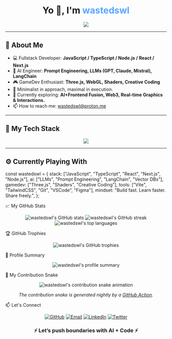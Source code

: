 <h1 align="center">Yo 👋, I'm <span style="color:#58a6ff">wastedswl</span></h1>

<p align="center">
  <img src="https://readme-typing-svg.demolab.com?font=Fira+Code&size=22&pause=1000&color=58A6FF¢er=true&vCenter=true&width=800&lines=Fullstack+JavaScript%2FTypeScript+Developer;React+%7C+Next.js+%7C+Node.js;AI+Engineer+%7C+Prompt+Engineer+%7C+LLMs;Game+Dev+Lover+%F0%9F%8E%AE+%7C+Three.js+%2F+Shaders;Clean+Code+%7C+Creative+Tech+%7C+Open+Source" />
</p>

---

## 🧠 About Me

- 💻 Fullstack Developer: **JavaScript / TypeScript / Node.js / React / Next.js**
- 🤖 AI Engineer: **Prompt Engineering, LLMs (GPT, Claude, Mistral), LangChain**
- 🎮 GameDev Enthusiast: **Three.js, WebGL, Shaders, Creative Coding**
- 🧩 Minimalist in approach, maximal in execution.
- 🔭 Currently exploring: **AI+Frontend Fusion, Web3, Real-time Graphics & Interactions.**
- 📫 How to reach me: [wastedswl@proton.me](mailto:wastedswl@proton.me)

---

## 🚀 My Tech Stack

<p align="center">
  <img src="https://skillicons.dev/icons?i=js,ts,react,nextjs,nodejs,express,vite,redux,html,css,tailwind,figma,git,github,vscode,threejs" />
</p>

---

## ⚙️ Currently Playing With


const wastedswl = {
  stack: ["JavaScript", "TypeScript", "React", "Next.js", "Node.js"],
  ai: ["LLMs", "Prompt Engineering", "LangChain", "Vector DBs"],
  gamedev: ["Three.js", "Shaders", "Creative Coding"],
  tools: ["Vite", "TailwindCSS", "Git", "VSCode", "Figma"],
  mindset: "Build fast. Learn faster. Share freely.",
};

📈 My GitHub Stats
<p align="center">
<img src="https://github-readme-stats.vercel.app/api?username=wastedswl&show_icons=true&theme=tokyonight&count_private=true&hide_border=true" alt="wastedswl's GitHub stats" />
<img src="https://github-readme-streak-stats.herokuapp.com?user=wastedswl&theme=tokyonight&hide_border=true" alt="wastedswl's GitHub streak" />
<img src="https://github-readme-stats.vercel.app/api/top-langs/?username=wastedswl&layout=compact&theme=tokyonight&hide_border=true" alt="wastedswl's top languages" />
</p>
🏆 GitHub Trophies
<p align="center">
<img src="https://github-profile-trophy.vercel.app/?username=wastedswl&theme=tokyonight&no-frame=true&row=1&column=7" alt="wastedswl's GitHub trophies" />
</p>
🧩 Profile Summary
<p align="center">
<img src="https://github-profile-summary-cards.vercel.app/api/cards/profile-details?username=wastedswl&theme=tokyonight" alt="wastedswl's profile summary" />
</p>
🐍 My Contribution Snake
<p align="center">
<!-- Замените wastedswl/wastedswl на ваш_username/ваш_репозиторий_профиля, если он отличается -->
<!-- Убедитесь, что ветка 'main' верна -->
<img src="https://raw.githubusercontent.com/wastedswl/wastedswl/main/dist/github-contribution-grid-snake-dark.svg" alt="wastedswl's contribution snake animation" />
</p>
<p align="center">
<em>The contribution snake is generated nightly by a <a href=".github/workflows/snake.yml">GitHub Action</a>.</em>
</p>
📫 Let's Connect
<p align="center">
<a href="https://github.com/wastedswl"><img src="https://img.shields.io/badge/GitHub-181717?style=for-the-badge&logo=github&logoColor=white" alt="GitHub"/></a>
<a href="mailto:wastedswl@proton.me"><img src="https://img.shields.io/badge/Email-8B89CC?style=for-the-badge&logo=protonmail&logoColor=white" alt="Email"/></a> <!-- Изменен цвет ProtonMail для лучшего соответствия tokyonight -->
<a href="https://linkedin.com/in/wastedswl"><img src="https://img.shields.io/badge/LinkedIn-0077B5?style=for-the-badge&logo=linkedin&logoColor=white" alt="LinkedIn"/></a>
<a href="https://twitter.com/wastedswl"><img src="https://img.shields.io/badge/Twitter-1DA1F2?style=for-the-badge&logo=twitter&logoColor=white" alt="Twitter"/></a>
</p>
<h3 align="center">⚡ Let’s push boundaries with AI + Code ⚡</h3>

